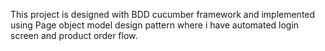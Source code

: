 This project is designed with BDD cucumber framework and implemented using Page object model design pattern where i have automated login screen and product order flow.
